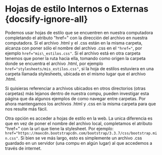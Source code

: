# Hojas de estilo Internos o Externas {docsify-ignore-all}

Podemos usar hojas de estilo que se encuentren en nuestra computadora completando el atributo "href=" con la dirección del archivo en nuestra computadora. Si el archivo .html y el .css están en la misma carpeta, alcanza con poner sólo el nombre del archivo .css en el `"href="`, por ejemplo `href="mis\_estilos.css"`. Si el archivo está en otra carpeta tenemos que poner la ruta hacia ella, tomando como origen la carpeta donde se encuentra el archivo .html, por ejemplo `href="stylesheets/mis_estilos.css"`, si la hoja de estilos estuviera en una carpeta llamada stylesheets, ubicada en el mismo lugar que el archivo .html.

Si quisieras referenciar a archivos ubicados en otros directorios (otras carpetas) más lejanos dentro de nuestra compu, pueden investigar esta página que da algunos ejemplos de como navegar entre carpetas. Por ahora mantengamos los archivos .html y .css en la misma carpeta para que nos resulte más fácil.

Otra opción es acceder a hojas de estilo en la web. La unica diferencia es que en vez de poner el nombre del archivo local, completamos el atributo "href=" con la url que tiene la stylesheet. Por ejemplo: `href="https://maxcdn.bootstrapcdn.com/bootstrap/3.3.7/css/bootstrap.min.css"`. Si bien se ve más largo, esto es simplemente un archivo .css guardado en un servidor (una compu en algún lugar) al que accedemos a través de internet.
